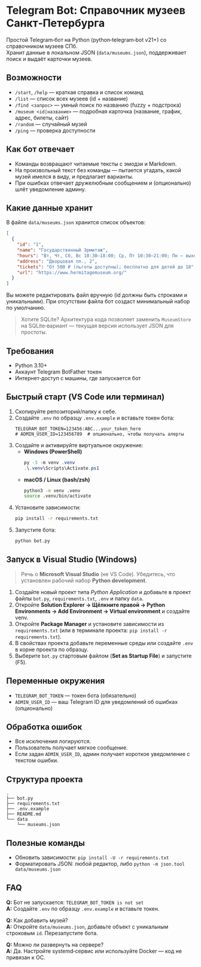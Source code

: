 # Telegram Bot: Справочник музеев Санкт‑Петербурга

Простой Telegram‑бот на Python (python‑telegram‑bot v21+) со справочником музеев СПб.  
Хранит данные в локальном JSON (`data/museums.json`), поддерживает поиск и выдаёт карточки музеев.

## Возможности
- `/start`, `/help` — краткая справка и список команд
- `/list` — список всех музеев (id + название)
- `/find <запрос>` — умный поиск по названию (fuzzy + подстрока)
- `/museum <id|название>` — подробная карточка (название, график, адрес, билеты, сайт)
- `/random` — случайный музей
- `/ping` — проверка доступности

## Как бот отвечает
- Команды возвращают читаемые тексты с эмодзи и Markdown.
- На произвольный текст без команды — пытается угадать, какой музей имелся в виду, и предлагает варианты.
- При ошибках отвечает дружелюбным сообщением и (опционально) шлёт уведомление админу.

## Какие данные хранит
В файле `data/museums.json` хранится список объектов:
```json
[
  {
    "id": "1",
    "name": "Государственный Эрмитаж",
    "hours": "Вт, Чт, Сб, Вс 10:30–18:00; Ср, Пт 10:30–21:00; Пн — выходной",
    "address": "Дворцовая пл., 2",
    "tickets": "От 500 ₽ (льготы доступны); бесплатно для детей до 18",
    "url": "https://www.hermitagemuseum.org/"
  }
]
```
Вы можете редактировать файл вручную (id должны быть строками и уникальными). При отсутствии файла бот создаст минимальный набор по умолчанию.

> Хотите SQLite? Архитектура кода позволяет заменить `MuseumStore` на SQLite‑вариант — текущая версия использует JSON для простоты.

## Требования
- Python 3.10+
- Аккаунт Telegram BotFather токен
- Интернет‑доступ с машины, где запускается бот

## Быстрый старт (VS Code или терминал)
1. Скопируйте репозиторий/папку к себе.
2. Создайте `.env` по образцу `.env.example` и вставьте токен бота:
   ```env
   TELEGRAM_BOT_TOKEN=123456:ABC...your_token_here
   # ADMIN_USER_ID=123456789  # опционально, чтобы получать алерты
   ```
3. Создайте и активируйте виртуальное окружение:
   - **Windows (PowerShell)**
     ```powershell
     py -3 -m venv .venv
     .\.venv\Scripts\Activate.ps1
     ```
   - **macOS / Linux (bash/zsh)**
     ```bash
     python3 -m venv .venv
     source .venv/bin/activate
     ```
4. Установите зависимости:
   ```bash
   pip install -r requirements.txt
   ```
5. Запустите бота:
   ```bash
   python bot.py
   ```

## Запуск в Visual Studio (Windows)
> Речь о **Microsoft Visual Studio** (не VS Code). Убедитесь, что установлен рабочий набор **Python development**.
1. Создайте новый проект типа *Python Application* и добавьте в проект файлы `bot.py`, `requirements.txt`, `.env` и папку `data`.
2. Откройте **Solution Explorer → Щёлкните правой → Python Environments → Add Environment → Virtual environment** и создайте venv.
3. Откройте **Package Manager** и установите зависимости из `requirements.txt` (или в терминале проекта: `pip install -r requirements.txt`).
4. В свойствах проекта добавьте переменные среды или создайте `.env` в корне проекта по образцу.
5. Выберите `bot.py` стартовым файлом (**Set as Startup File**) и запустите (F5).

## Переменные окружения
- `TELEGRAM_BOT_TOKEN` — токен бота (обязательно)
- `ADMIN_USER_ID` — ваш Telegram ID для уведомлений об ошибках (опционально)

## Обработка ошибок
- Все исключения логируются.
- Пользователь получает мягкое сообщение.
- Если задан `ADMIN_USER_ID`, админ получает короткое уведомление с текстом ошибки.

## Структура проекта
```
.
├── bot.py
├── requirements.txt
├── .env.example
├── README.md
└── data
    └── museums.json
```

## Полезные команды
- Обновить зависимости: `pip install -U -r requirements.txt`
- Форматировать JSON: любой редактор, либо `python -m json.tool data/museums.json`

## FAQ
**Q:** Бот не запускается: `TELEGRAM_BOT_TOKEN is not set`  
**A:** Создайте `.env` по образцу `.env.example` и вставьте токен.

**Q:** Как добавить музей?  
**A:** Откройте `data/museums.json`, добавьте объект с уникальным строковым `id`. Перезапустите бота.

**Q:** Можно ли развернуть на сервере?  
**A:** Да. Настройте systemd‑сервис или используйте Docker — код не привязан к ОС.
